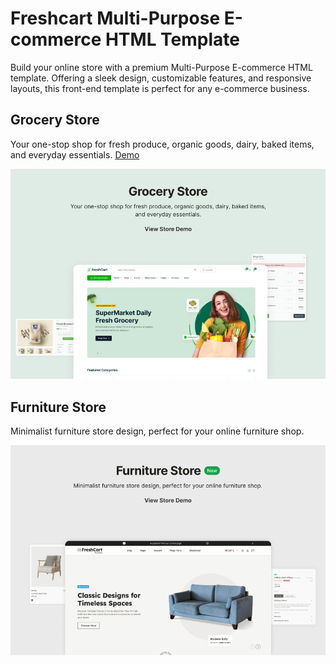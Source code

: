 # Freshcart Multi-Purpose E-commerce HTML Template

Build your online store with a premium Multi-Purpose E-commerce HTML template. Offering a sleek design, customizable features, and responsive layouts, this front-end template is perfect for any
e-commerce business.

## Grocery Store

Your one-stop shop for fresh produce, organic goods, dairy, baked items, and everyday essentials. [Demo](https://freshcart.codescandy.com/index.html)

<img src="src/assets/images/grocery-store.png">

## Furniture Store

Minimalist furniture store design, perfect for your online furniture shop.

![Freshcart Furniture E-commerce HTML Template](src/assets/images/furniture-store.png)

